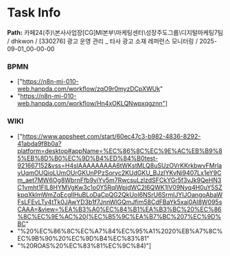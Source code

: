 # Task Info

**Path:** 카페24(주)\본사사업장\[CG]MI본부\마케팅센터\성장주도그룹\디지털마케팅7팀 / dhkwon / [330276] 광고 운영 관리 _ 타사 광고 소재 레퍼런스 모니터링 / 2025-09-01_00-00-00

### BPMN
- ["https://n8n-mi-010-web.hanpda.com/workflow/zqO9r0myzDCpXWUk"
- "https://n8n-mi-010-web.hanpda.com/workflow/Hn4xOKLQNwpxqgznn"]

### WIKI
- ["https://www.appsheet.com/start/60ec47c3-b982-4836-8292-41abda9f8b0a?platform=desktop#appName=%EC%86%8C%EC%9E%AC%EB%B9%85%EB%8D%B0%EC%9D%B4%ED%84%B0test-921667152&vss=H4sIAAAAAAAAA6tWKstMLQ8uSUzOVrKKrkbwvFMrlayUqmOUQioLUmOUrGKUnPPzSoryc2KUdGKU_BJzIYKvNi9407Lx1eY9Cm_aet7MW6Og8WbrnFfb9yiYv5m7RwcsuLzlzdSFCkYGr5f3vJk9QeHN3C1vmht1FIL8HYMVgKw3c1o0Y5RqlWpjdWC2l6QWK1lV09Nyq4H0uY5SZkpqXklmWmZqEcglIHuBLoDaCpQG2QkUoI6NSrU6SrmlJYlJOangoAbaWFsLFEvLTy4tTk0JAwYD3b1f7JnnWlGQmJfim58CdFBaYk5xai0AI8W095sCAAA=&view=%EA%B3%A0%EC%84%B1%EA%B3%BC%20%EC%86%8C%EC%9E%AC%20(%EC%B5%9C%EA%B7%BC%207%EC%9D%BC"
- "%20%EC%86%8C%EC%A7%84%EC%95%A1%2020%EB%A7%8C%EC%9B%90%20%EC%9D%B4%EC%83%81"
- "%20ROAS%20%EC%83%81%EC%9C%84)"]

